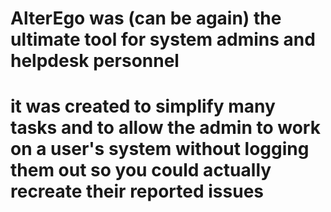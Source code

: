 # AlterEgo was (can be again) the ultimate tool for system admins and helpdesk personnel 
# it was created to simplify many tasks and to allow the admin to work on a user's system without logging them out so you could actually recreate their reported issues

